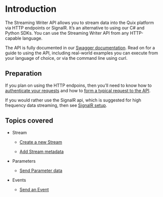 # Introduction

The Streaming Writer API allows you to stream data into the Quix
platform via HTTP endpoints or SignalR. It’s an alternative to using our
C\# and Python SDKs. You can use the Streaming Writer API from any
HTTP-capable language.

The API is fully documented in our [Swagger
documentation](get-swagger.md). Read on for a
guide to using the API, including real-world examples you can execute
from your language of choice, or via the command line using curl.

## Preparation

If you plan on using the HTTP endpoins, then you’ll need to know how to
[authenticate your requests](authenticate.md)
and how to [form a typical request to the
API](request.md).

If you would rather use the SignalR api, which is suggested for high
frequency data streaming, then see [SignalR setup](../streaming-reader-api/signalr.md).

## Topics covered

  - Stream
    
      - [Create a new Stream](create-stream.md)
    
      - [Add Stream
        metadata](stream-metadata.md)

  - Parameters
    
      - [Send Parameter data](send-data.md)

  - Events
    
      - [Send an Event](send-event.md)

